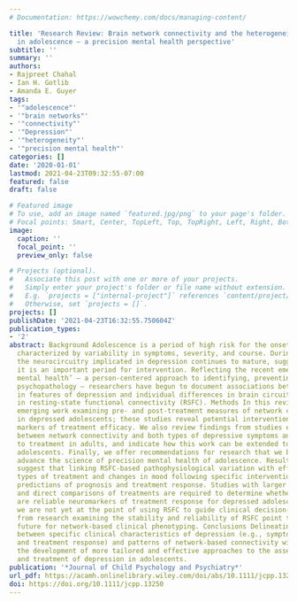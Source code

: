 ```yaml
---
# Documentation: https://wowchemy.com/docs/managing-content/

title: 'Research Review: Brain network connectivity and the heterogeneity of depression
  in adolescence – a precision mental health perspective'
subtitle: ''
summary: ''
authors:
- Rajpreet Chahal
- Ian H. Gotlib
- Amanda E. Guyer
tags:
- '"adolescence"'
- '"brain networks"'
- '"connectivity"'
- '"Depression"'
- '"heterogeneity"'
- '"precision mental health"'
categories: []
date: '2020-01-01'
lastmod: 2021-04-23T09:32:55-07:00
featured: false
draft: false

# Featured image
# To use, add an image named `featured.jpg/png` to your page's folder.
# Focal points: Smart, Center, TopLeft, Top, TopRight, Left, Right, BottomLeft, Bottom, BottomRight.
image:
  caption: ''
  focal_point: ''
  preview_only: false

# Projects (optional).
#   Associate this post with one or more of your projects.
#   Simply enter your project's folder or file name without extension.
#   E.g. `projects = ["internal-project"]` references `content/project/deep-learning/index.md`.
#   Otherwise, set `projects = []`.
projects: []
publishDate: '2021-04-23T16:32:55.750604Z'
publication_types:
- '2'
abstract: Background Adolescence is a period of high risk for the onset of depression,
  characterized by variability in symptoms, severity, and course. During adolescence,
  the neurocircuitry implicated in depression continues to mature, suggesting that
  it is an important period for intervention. Reflecting the recent emergence of ‘precision
  mental health’ – a person-centered approach to identifying, preventing, and treating
  psychopathology – researchers have begun to document associations between heterogeneity
  in features of depression and individual differences in brain circuitry, most frequently
  in resting-state functional connectivity (RSFC). Methods In this review, we present
  emerging work examining pre- and post-treatment measures of network connectivity
  in depressed adolescents; these studies reveal potential intervention-specific neural
  markers of treatment efficacy. We also review findings from studies examining associations
  between network connectivity and both types of depressive symptoms and response
  to treatment in adults, and indicate how this work can be extended to depressed
  adolescents. Finally, we offer recommendations for research that we believe will
  advance the science of precision mental health of adolescence. Results Nascent studies
  suggest that linking RSFC-based pathophysiological variation with effects of different
  types of treatment and changes in mood following specific interventions will strengthen
  predictions of prognosis and treatment response. Studies with larger sample sizes
  and direct comparisons of treatments are required to determine whether RSFC patterns
  are reliable neuromarkers of treatment response for depressed adolescents. Although
  we are not yet at the point of using RSFC to guide clinical decision-making, findings
  from research examining the stability and reliability of RSFC point to a favorable
  future for network-based clinical phenotyping. Conclusions Delineating the correspondence
  between specific clinical characteristics of depression (e.g., symptoms, severity,
  and treatment response) and patterns of network-based connectivity will facilitate
  the development of more tailored and effective approaches to the assessment, prevention,
  and treatment of depression in adolescents.
publication: '*Journal of Child Psychology and Psychiatry*'
url_pdf: https://acamh.onlinelibrary.wiley.com/doi/abs/10.1111/jcpp.13250
doi: https://doi.org/10.1111/jcpp.13250
---
```

